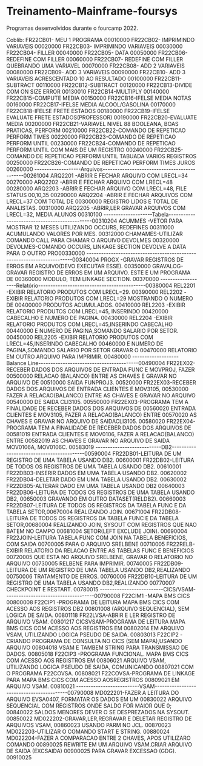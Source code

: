# Treinamento-Mainframe-foursys

Programas desenvolvidos durante o fourcamp 2022.

Coblib:
FR22CB01- MEU 1 PROGRAMA                                                00010000
FR22CB02- IMPRIMINDO VARIAVEIS                                          00020000
FR22CB03- IMPRIMINDO VARIAVEIS                                          00030000
FR22CB04- FILLER                                                        00040000
FR22CB05- DATA                                                          00050000
FR22CB06- REDEFINE COM FILLER                                           00060000
FR22CB07- REDEFINE COM FILLER QUEBRANDO UMA VARIAVEL                    00070000
FR22CB08- ADD 2 VARIAVEIS                                               00080000
FR22CB09- ADD 3 VARIAVEIS                                               00090000
FR22CB10- ADD 3 VARIAVEIS ACRESCENTADO 10 AO RESULTADO                  00100000
FR22CB11-SUBTRACT                                                       00110000
FR22CB12-SUBTRACT                                                       00120000
FR22CB13-DIVIDE COM ON SIZE ERROR                                       00130010
FR22CB14-MULTIPLY                                                       00140000
FR22CB15-COMPUTE MEDIA                                                  00150000
FR22CB16-IFELSE MEDIA NOTAS                                             00160000
FR22CB17-IFELSE MEDIA ALCOOL/GASOLINA                                   00170000
FR22CB18-IFELSE FRETE ESTADOS                                           00180000
FR22CB19-IFELSE EVALUATE FRETE ESTADOS(PROFESSOR)                       00190000
FR22CB20-EVALUATE MEDIA                                                 00200000
FR22CB21-VARIAVEL NIVEL 88 BOOLEANA, BOAS PRATICAS, PERFORM             00210000
FR22CB22-COMANDO DE REPETICAO PERFORM TIMES                             00220000
FR22CB23-COMANDO DE REPETICAO PERFORM UNTIL                             00230000
FR22CB24-COMANDO DE REPETICAO PERFORM UNTIL COM MAIS DE UM REGISTRO     00240000
FR22CB25-COMANDO DE REPETICAO PERFORM UNTIL TABUADA VARIOS REGISTROS    00250000
FR22CB26-COMANDO DE REPETICAO PERFORM TIMES JUROS                       00260000
-------------------Arquivos---------------------------------------------00261004
ARQ2201 -ABRIR E FECHAR ARQUIVO COM LRECL=34                            00270000
ARQ2202 -ABRIR E FECHAR ARQUIVO COM LRECL=48                            00280000
ARQ2203 -ABRIR E FECHAR ARQUIVO COM LRECL=48, FILE STATUS 00,10,35      00290000
ARQ2204 -ABRIR E FECHAR ARQUIVOS COM LRECL=37 COM TOTAL DE              00300000
           REGISTRO LIDOS E TOTAL DE ANALISTAS.                         00310000
ARQ2205 -ABRIR,LER GRAVAR ARQUIVOS COM LRECL=32, MEDIA ALUNOS           00310100
--------------------Tabela----------------------------------------------00310204
ACUMMES -VETOR PARA MOSTRAR 12 MESES UTILIZANDO OCCURS, REDEFINES       00311000
           ACUMULANDO VALORES POR MES.                                  00312000
CHAMAMES-UTILIZAR COMANDO CALL PARA CHAMAR O ARQUIVO DEVOLMES           00320000
DEVOLMES-COMANDO OCCURS, LINKAGE SECTION DEVOLVE A DATA PARA O OUTRO PRO00330000
------------------------------------------------------------------------00340004
PROGX   -GRAVAR REGISTROS DE ERROS EM ARQUIVO(DEVO EXECUTAR ESSE).      00350000
GRAVALOG-GRAVAR REGISTRO DE ERROS EM UM ARQUIVO. ESTE E UM PROGRAMA DE  00360000
           MODULO, TEM LINKAGE SECTION.                                 00370000
-------------------Relatório--------------------------------------------00380004
REL2201 -EXIBIR RELATORIO PRODUTOS COM LRECL=29.                        00390000
REL2202 -EXIBIR RELATORIO PRODUTOS COM LRECL=29 MOSTRANDO O NUMERO DE   00400000
           PRODUTOS ACUMULADOS.                                         00410000
REL2203 -EXIBIR RELATORIO PRODUTOS COM LRECL=45, INSERINDO              00420000
           CABECALHO E NUMERO DE PAGINA.                                00430000
REL2204 -EXIBIR RELATORIO PRODUTOS COM LRECL=45,INSERINDO CABECALHO     00440000
           E NUMERO DE PAGINA,SOMANDO SALARIO POR SETOR.                00450000
REL2205 -EXIBIR RELATORIO PRODUTOS COM LRECL=45,INSERINDO CABECALHO     00460000
           E NUMERO DE PAGINA,SOMANDO SALARIO POR SETOR GRAVAR O        00470000
           RELATORIO EM OUTRO ARQUIVO PARA IMPRIMIR.                    00480000
-------------------Balance Line-----------------------------------------00490004
FR22EX02-RECEBER DADOS DOS ARQUIVOS DE ENTRADA FUNC E MOVPROJ, FAZER    00500000
           RELACAO (BALANCO) ENTRE AS CHAVES E GRAVAR NO ARQUIVO DE     00510000
           SAIDA FUNPROJ3.                                              00520000
FR22EX03-RECEBER DADOS DOS ARQUIVOS DE ENTRADA CLIENTES E MOV3105,      00530000
           FAZER A RELACAO(BALANCO) ENTRE AS CHAVES E GRAVAR NO ARQUIVO 00540000
           DE SAIDA CLI3105.                                            00550000
FR22EX03-PROGRAMA TEM A FINALIDADE DE RECEBER DADOS DOS ARQUIVOS DE     00560020
           ENTRADA CLIENTES E MOV3105, FAZER A RELACAO(BALANCO) ENTRE   00570020
           AS CHAVES E GRAVAR NO ARQUIVO DE SAIDACLI3105.               00580020
FR22EX04-PROGRAMA TEM A FINALIDADE DE RECEBER DADOS DOS ARQUIVOS DE     00581019
           ENTRADA CLIENTES E MOV0106, FAZER A RELACAO(BALANCO) ENTRE   00582019
           AS CHAVES E GRAVAR NO ARQUIVO DE SAIDA MOV0106A, MOV0106C.   00583019
---------------------------DB2------------------------------------------00590004
FR22DB01-LEITURA DE UM REGISTRO DE UMA TABELA USANDO DB2.               00600001
FR22DB02-LEITURA DE TODOS OS REGISTROS DE UMA TABELA USANDO DB2.        00610001
FR22DB03-INSERIR DADOS EM UMA TABELA USANDO DB2.                        00620002
FR22DB04-DELETAR DADO EM UMA TABELA USANDO DB2.                         00630002
FR22DB05-ALTERAR DADO EM UMA TABELA USANDO DB2                          00640003
FR22DB06-LEITURA DE TODOS OS REGISTROS DE UMA TABELA USANDO DB2,        00650003
           GRAVANDO EM OUTRO DATASET(RELDB2).                           00660003
FR22DB07-LEITURA DE TODOS OS REGISTROS DA TABELA FUNC E DA TABELA SETOR,00670004
           REALIZANDO JOIN.                                             00671004
FR22DB08-LEITURA DE TODOS OS REGISTROS DA TABELA FUNC E DA TABELA SETOR,00680004
           REALIZANDO JOIN, SYSOUT COM REGISTROS QUE NAO BATEM NO CAMPO 00681004
           SETOR(LEFT EXCLUDE JOIN).                                    00690004
FR22JOIN-LEITURA TABELA FUNC COM JOIN NA TABELA BENEFICIOS, COM SAIDA   00700005
           PARA O ARQUIVO SRELBENE                                      00710005
FR22RELB-EXIBIR RELATORIO DA RELACAO ENTRE AS TABELAS FUNC E BENEFICIOS 00720005
           QUE ESTA NO ARQUIVO SRELBENE, GRAVAR O  RELATORIO NO ARQUIVO 00730005
           RELBENE PARA IMPRIMIR.                                       00740005
FR22DB09-LEITURA DE UM REGISTRO DE UMA TABELA USANDO DB2,REALIZANDO     00750006
           TRATAMENTO DE ERROS.                                         00760006
FR22DB10-LEITURA DE UM REGISTRO DE UMA TABELA USANDO DB2,REALIZANDO     00770007
           CHECKPOINT E RESTART.                                        00780015
--------------------------CICS/VSAM-------------------------------------00790008
F22CIM1 -MAPA BMS CICS                                                  00800008
F22CIP1 -PROGRAMA DE LEITURA MAPA BMS CICS COM ACESSO AOS REGISTROS DB2 00801008
           (ARQUIVO SEQUENCIAL), SEM LOGICA DE SAIDA.                   00801118
FR22LVSA-ABRIR E LER REGISTRO DE ARQUIVO VSAM.                          00801217
CICSVSAM-PROGRAMA DE LEITURA MAPA BMS CICS COM ACESSO AOS REGISTROS EM  00802014
           EM ARQUIVO VSAM, UTILIZANDO LOGICA PSEUDO DE SAIDA.          00803013
F22CIP2 -CRIANDO PROGRAMA DE CONSULTA NO CICS (SEM MAPA),USANDO ARQUIVO 00804018
           VSAM E TAMBEM STRING PARA TRANSMISSAO DE DADOS.              00805018
F22CIP3 -PROGRAMA FUNCIONAL. MAPA BMS CICS COM ACESSO AOS REGISTROS EM  00806021
           ARQUIVO VSAM, UTILIZANDO LOGICA PSEUDO DE SAIDA, COMUNICANDO 00807021
           COM O PROGRAMA F22COVSA.                                     00808021
F22COVSA-PROGRAMA DE LINKAGE PARA MAPA BMS CICS COM ACESSO AOSREGISTROS 00809021
           EM ARQUIVO VSAM.                                             00810021
--------------------------VSAM------------------------------------------00790008
MD022201-FAZER A LEITURA DO ARQUIVO EVSA0407, FORMATAR OS DADOS EM UM   00830022
           ARQUIVO SEQUENCIAL COM REGISTROS ONDE SALDO FOR MAIOR QUE 0; 00840022
           SALDOS MENORES DEVER O SE DESPREZADOS NA SYSOUT.             00850022
MD022202-GRAVAR,LER,REGRAVAR E DELETAR REGISTRO DE ARQUIVOS VSAM,       00860023
           USANDO PARM NO JCL.                                          00870023
MD022203-UTILIZAR O COMANDO START E STRING.                             00880024
MD022204-FAZER A COMPARACAO ENTRE 2 CHAVES, APOS  UTILIZARO COMANDO     00890025
           REWRITE EM UM ARQUIVO VSAM.CRIAR ARQUIVO DE SAIDA (EXCSAIDA) 00900025
           PARA GRAVAR EXCESSAO (GDG).                                  00910025
